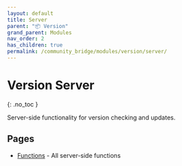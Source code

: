 ```yaml
---
layout: default
title: Server
parent: "📦 Version"
grand_parent: Modules
nav_order: 2
has_children: true
permalink: /community_bridge/modules/version/server/
---
```


# Version Server
{: .no_toc }

Server-side functionality for version checking and updates.

## Pages

- [Functions](server/functions.md) - All server-side functions